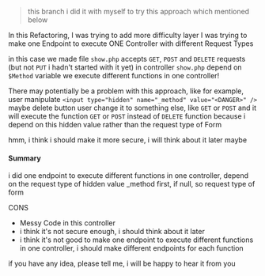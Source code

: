 > this branch i did it with myself to try this approach which mentioned below

In this Refactoring, I was trying to add more difficulty layer
I was trying to make one Endpoint to execute ONE Controller with different Request Types

in this case we made file `show.php` accepts `GET`, `POST` and `DELETE` requests (but not `PUT` i hadn't started with it yet)
in controller `show.php` depend on `$Method` variable we execute different functions in one controller!

There may potentially be a problem with this approach, like for example, user manipulate `<input type="hidden" name="_method" value="<DANGER>" />`
maybe delete button user change it to something else, like `GET` or `POST` and it will execute the function `GET` or `POST` instead of `DELETE` function
because i depend on this hidden value rather than the request type of Form


hmm, i think i should make it more secure, i will think about it later maybe



#### Summary
i did one endpoint to execute different functions in one controller, depend on the request type of hidden value _method first, if null, so request type of form

CONS
- Messy Code in this controller
- i think it's not secure enough, i should think about it later
- i think it's not good to make one endpoint to execute different functions in one controller, i should make different endpoints for each function

if you have any idea, please tell me, i will be happy to hear it from you
